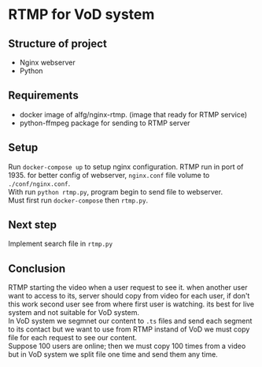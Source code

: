 # RTMP for VoD system
## Structure of project
 - Nginx webserver
 - Python 
## Requirements
- docker image of alfg/nginx-rtmp. (image that ready for RTMP service)
- python-ffmpeg package for sending to RTMP server
## Setup
Run `docker-compose up` to setup nginx configuration. RTMP run in port of 1935. for better config of webserver, `nginx.conf` file volume to `./conf/nginx.conf`.
<br>With run `python rtmp.py`, program begin to send file to webserver.
<br>Must first run `docker-compose` then `rtmp.py`.
## Next step
Implement search file in `rtmp.py`
## Conclusion
RTMP starting the video when a user request to see it. when another user want to access to its, server should copy from video for each user, if don't this work second user see from where first user is watching. its best for live system and not suitable for VoD system.
<br>In VoD system we segmnet our content to `.ts` files and send each segment to its contact but we want to use from RTMP instand of VoD we must copy file for each request to see our content.
<br>Suppose 100 users are online; then we must copy 100 times from a video but in VoD system we split file one time and send them any time.
